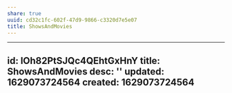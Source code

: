 ```yaml
---
share: true
uuid: cd32c1fc-602f-47d9-9866-c3320d7e5e07
title: ShowsAndMovies
---
```

---
id: lOh82PtSJQc4QEhtGxHnY
title: ShowsAndMovies
desc: ''
updated: 1629073724564
created: 1629073724564
---